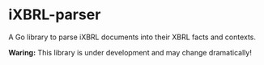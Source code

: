 # iXBRL-parser
A Go library to parse iXBRL documents into their XBRL facts and contexts.

**Waring:** This library is under development and may change dramatically!
